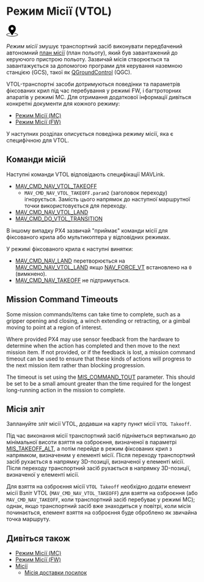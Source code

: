 # Режим Місії (VTOL)

<img src="../../assets/site/position_fixed.svg" title="Global position fix required (e.g. GPS)" width="30px" />

_Режим місії_ змушує транспортний засіб виконувати передбачений автономний [план місії](../flying/missions.md) (план польоту), який був завантажений до керуючого пристрою польоту.
Зазвичай місія створюється та завантажується за допомогою програми для керування наземною станцією (GCS), такої як [QGroundControl](https://docs.qgroundcontrol.com/master/en/) (QGC).

VTOL-транспортні засоби дотримуються поведінки та параметрів фіксованих крил під час перебування у режимі FW, і багтроторних апаратів у режимі MC.
Для отримання додаткової інформації дивіться конкретні документи для кожного режиму:

- [Режим Місії (MC)](../flight_modes_mc/mission.md)
- [Режим Місії (FW)](../flight_modes_fw/mission.md)

У наступних розділах описується поведінка режиму місії, яка є специфічною для VTOL.

## Команди місій

Наступні команди VTOL відповідають специфікації MAVLink.

- [MAV_CMD_NAV_VTOL_TAKEOFF](https://mavlink.io/en/messages/common.html#MAV_CMD_NAV_VTOL_TAKEOFF)
  - `MAV_CMD_NAV_VTOL_TAKEOFF.param2` (заголовок переходу) ігнорується.
    Замість цього напрямок до наступної маршрутної точки використовується для переходу. <!-- at LEAST until PX4 v1.13: https://github.com/PX4/PX4-Autopilot/issues/12660 -->
- [MAV_CMD_NAV_VTOL_LAND](https://mavlink.io/en/messages/common.html#MAV_CMD_NAV_VTOL_LAND)
- [MAV_CMD_DO_VTOL_TRANSITION](https://mavlink.io/en/messages/common.html#MAV_CMD_DO_VTOL_TRANSITION)

В іншому випадку PX4 зазвичай "приймає" команди місії для фіксованого крила або мультикоптера у відповідних режимах.

У режимі фіксованого крила є наступні винятки:

- [MAV_CMD_NAV_LAND](https://mavlink.io/en/messages/common.html#MAV_CMD_NAV_LAND) перетворюється на [MAV_CMD_NAV_VTOL_LAND](https://mavlink.io/en/messages/common.html#MAV_CMD_NAV_VTOL_LAND) якщо [NAV_FORCE_VT](../advanced_config/parameter_reference.md#NAV_FORCE_VT) встановлено на `0` (вимкнено).
- [MAV_CMD_NAV_TAKEOFF](https://mavlink.io/en/messages/common.html#MAV_CMD_NAV_TAKEOFF) не підтримується.

## Mission Command Timeouts

Some mission commands/items can take time to complete, such as a gripper opening and closing, a winch extending or retracting, or a gimbal moving to point at a region of interest.

Where provided PX4 may use sensor feedback from the hardware to determine when the action has completed and then move to the next mission item.
If not provided, or if the feedback is lost, a mission command timeout can be used to ensure that these kinds of actions will progress to the next mission item rather than blocking progression.

The timeout is set using the [MIS_COMMAND_TOUT](../advanced_config/parameter_reference.md#MIS_COMMAND_TOUT) parameter.
This should be set to be a small amount greater than the time required for the longest long-running action in the mission to complete.

## Місія зліт

Заплануйте зліт місії VTOL, додавши на карту пункт місії `VTOL Takeoff`.

Під час виконання місії транспортний засіб підніметься вертикально до мінімальної висоти взяття на озброєння, визначеної в параметрі [MIS_TAKEOFF_ALT](../advanced_config/parameter_reference.md#MIS_TAKEOFF_ALT), а потім перейде в режим фіксованих крил з напрямком, визначеним у елементі місії. Після переходу транспортний засіб рухається в напрямку 3D-позиції, визначеної у елементі місії.
Після переходу транспортний засіб рухається в напрямку 3D-позиції, визначеної у елементі місії.

Для взяття на озброєння місії `VTOL Takeoff` необхідно додати елемент місії Взліт VTOL (`MAV_CMD_NAV_VTOL_TAKEOFF`) для взяття на озброєння (або `MAV_CMD_NAV_TAKEOFF`, коли транспортний засіб перебуває у режимі MC); однак, якщо транспортний засіб вже знаходиться у повітрі, коли місія починається, елемент взяття на озброєння буде оброблено як звичайна точка маршруту.

## Дивіться також

- [Режим Місії (MC)](../flight_modes_mc/mission.md)
- [Режим Місії (FW)](../flight_modes_fw/mission.md)
- [Місії](../flying/missions.md)
  - [Місія доставки посилок](../flying/package_delivery_mission.md)
